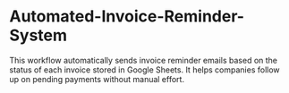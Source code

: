 # Automated-Invoice-Reminder-System
This workflow automatically sends invoice reminder emails based on the status of each invoice stored in Google Sheets. It helps companies follow up on pending payments without manual effort.

